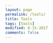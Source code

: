 ```yaml
---
layout: page
permalink: /tools/
title: Tools
tags: [tools]
modified: 8-15-2017
comments: false
---
```

